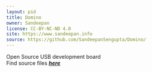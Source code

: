 ```yaml
---
layout: pid
title: Domino
owner: Sandeepan
license: CC-BY-NC-ND 4.0
site: https://www.sandeepan.info
source: https://github.com/SandeepanSengupta/Domino/
---
```

Open Source USB development board
<br/>
Find source files **_[here](https://github.com/SandeepanSengupta/Domino/tree/master/Sources/)_**
